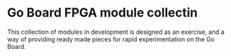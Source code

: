 # Go Board FPGA module collectin

This collection of modules in development is designed as an exercise, and a way of providing ready made pieces for rapid experimentation on the Go Board.